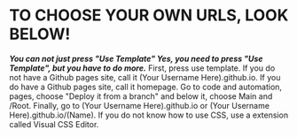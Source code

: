 # TO CHOOSE YOUR OWN URLS, LOOK BELOW!
***You can not just press "Use Template"
Yes, you need to press "Use Template", but you have to do more.***
First, press use template.
If you do not have a Github pages site, call it (Your Username Here).github.io.
If you do have a Github pages site, call it homepage.
Go to code and automation, pages, choose "Deploy it from a branch" and below it, choose Main and /Root.
Finally, go to (Your Username Here).github.io or (Your Username Here).github.io/(Name).
If you do not know how to use CSS, use a extension called Visual CSS Editor.
